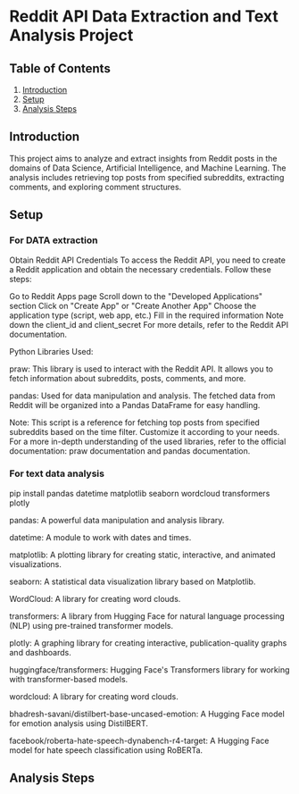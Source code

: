 # Reddit API Data Extraction and Text Analysis Project



## Table of Contents

1. [Introduction](#introduction)
2. [Setup](#setup)
3. [Analysis Steps](#analysis-steps)


## Introduction

This project aims to analyze and extract insights from Reddit posts in the domains of Data Science, Artificial Intelligence, and Machine Learning. The analysis includes retrieving top posts from specified subreddits, extracting comments, and exploring comment structures.

## Setup 

### For DATA extraction

Obtain Reddit API Credentials
To access the Reddit API, you need to create a Reddit application and obtain the necessary credentials. Follow these steps:

Go to Reddit Apps page
Scroll down to the "Developed Applications" section
Click on "Create App" or "Create Another App"
Choose the application type (script, web app, etc.)
Fill in the required information
Note down the client_id and client_secret
For more details, refer to the Reddit API documentation.

Python Libraries Used:

praw: This library is used to interact with the Reddit API. It allows you to fetch information about subreddits, posts, comments, and more.

pandas: Used for data manipulation and analysis. The fetched data from Reddit will be organized into a Pandas DataFrame for easy handling.

Note:
This script is a reference for fetching top posts from specified subreddits based on the time filter. Customize it according to your needs.
For a more in-depth understanding of the used libraries, refer to the official documentation: praw documentation and pandas documentation.

### For text data analysis

pip install pandas datetime matplotlib seaborn wordcloud transformers plotly

pandas: A powerful data manipulation and analysis library.

datetime: A module to work with dates and times.

matplotlib: A plotting library for creating static, interactive, and animated visualizations.

seaborn: A statistical data visualization library based on Matplotlib.

WordCloud: A library for creating word clouds.

transformers: A library from Hugging Face for natural language processing (NLP) using pre-trained transformer models.

plotly: A graphing library for creating interactive, publication-quality graphs and dashboards.

huggingface/transformers: Hugging Face's Transformers library for working with transformer-based models.

wordcloud: A library for creating word clouds.

bhadresh-savani/distilbert-base-uncased-emotion: A Hugging Face model for emotion analysis using DistilBERT.

facebook/roberta-hate-speech-dynabench-r4-target: A Hugging Face model for hate speech classification using RoBERTa.

## Analysis Steps

